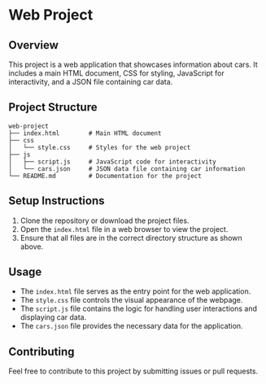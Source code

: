 # Web Project

## Overview
This project is a web application that showcases information about cars. It includes a main HTML document, CSS for styling, JavaScript for interactivity, and a JSON file containing car data.

## Project Structure
```
web-project
├── index.html        # Main HTML document
├── css
│   └── style.css     # Styles for the web project
├── js
│   ├── script.js     # JavaScript code for interactivity
│   └── cars.json     # JSON data file containing car information
└── README.md         # Documentation for the project
```

## Setup Instructions
1. Clone the repository or download the project files.
2. Open the `index.html` file in a web browser to view the project.
3. Ensure that all files are in the correct directory structure as shown above.

## Usage
- The `index.html` file serves as the entry point for the web application.
- The `style.css` file controls the visual appearance of the webpage.
- The `script.js` file contains the logic for handling user interactions and displaying car data.
- The `cars.json` file provides the necessary data for the application.

## Contributing
Feel free to contribute to this project by submitting issues or pull requests.